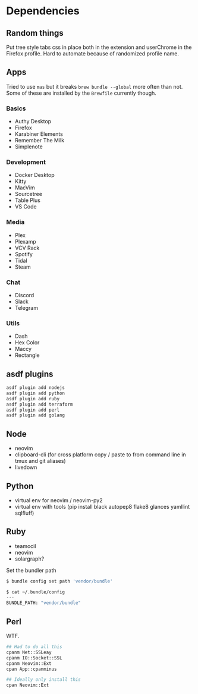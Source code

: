 # Dependencies

## Random things

Put tree style tabs css in place both in the extension and userChrome in the Firefox profile.
Hard to automate because of randomized profile name.

## Apps

Tried to use `mas` but it breaks `brew bundle --global` more often than not.
Some of these are installed by the `Brewfile` currently though.

### Basics

- Authy Desktop
- Firefox
- Karabiner Elements
- Remember The Milk
- Simplenote

### Development

- Docker Desktop
- Kitty
- MacVim
- Sourcetree
- Table Plus
- VS Code

### Media

- Plex
- Plexamp
- VCV Rack
- Spotify
- Tidal
- Steam

### Chat

- Discord
- Slack
- Telegram

### Utils

- Dash
- Hex Color
- Maccy
- Rectangle

## asdf plugins

```sh
asdf plugin add nodejs
asdf plugin add python
asdf plugin add ruby
asdf plugin add terraform
asdf plugin add perl
asdf plugin add golang
```

## Node

- neovim
- clipboard-cli (for cross platform copy / paste to from command line in tmux and git aliases)
- livedown

## Python

- virtual env for neovim / neovim-py2
- virtual env with tools (pip install black autopep8 flake8 glances yamllint sqlfluff)

## Ruby

- teamocil
- neovim
- solargraph?

Set the bundler path

```sh
$ bundle config set path 'vendor/bundle'

$ cat ~/.bundle/config
---
BUNDLE_PATH: "vendor/bundle"
```

## Perl

WTF.

```sh
## Had to do all this
cpanm Net::SSLeay
cpanm IO::Socket::SSL
cpanm Neovim::Ext
cpan App::cpanminus

## Ideally only install this
cpan Neovim::Ext
```
